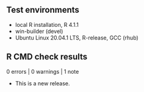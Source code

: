 ## Test environments
* local R installation, R 4.1.1
* win-builder (devel)
* Ubuntu Linux 20.04.1 LTS, R-release, GCC (rhub)

## R CMD check results

0 errors | 0 warnings | 1 note

* This is a new release.

